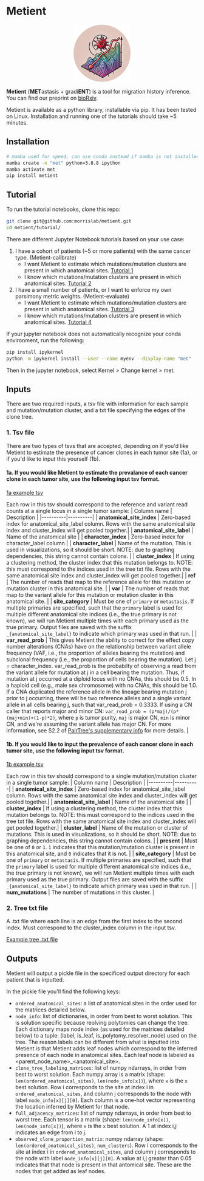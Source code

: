 # Metient
<p align="center">
<img src="metient/logo.png" width="150">
</p>

**Metient** (**MET**astasis + gradi**ENT**) is a tool for migration history inference. You can find our preprint on [bioRxiv](https://www.biorxiv.org/content/10.1101/2024.07.09.602790).

Metient is available as a python library, installable via pip. It has been tested on Linux. Installation and running one of the tutorials should take ~5 minutes.

## Installation

```bash
# mamba used for speed, can use conda instead if mamba is not installed
mamba create -n "met" python=3.8.8 ipython
mamba activate met
pip install metient
```

## Tutorial
To run the tutorial notebooks, clone this repo:
```bash
git clone git@github.com:morrislab/metient.git
cd metient/tutorial/
```

There are different Jupyter Notebook tutorials based on your use case:
1. I have a cohort of patients (~5 or more patients) with the same cancer type. (Metient-calibrate)
   - I want Metient to estimate which mutations/mutation clusters are present in which anatomical sites. [Tutorial 1](tutorial/1_metient_calibrate_infer_observed_clones_label_clone_tree_tutorial.ipynb)
   - I know which mutations/mutation clusters are present in which anatomical sites.  [Tutorial 2](tutorial/2_metient_calibrate_label_clone_tree_tutorial.ipynb)
3. I have a small number of patients, or I want to enforce my own parsimony metric weights. (Metient-evaluate)
   - I want Metient to estimate which mutations/mutation clusters are present in which anatomical sites. [Tutorial 3](tutorial/3_metient_evaluate_infer_observed_clones_label_clone_tree_tutorial.ipynb)
   - I know which mutations/mutation clusters are present in which anatomical sites. [Tutorial 4](tutorial/4_metient_evaluate_label_clone_tree_tutorial.ipynb)
  
If your jupyter notebook does not automatically recognize your conda environment, run the following:
```bash
pip install ipykernel
python -m ipykernel install --user --name myenv --display-name "met"
```
Then in the jupyter notebook, select Kernel > Change kernel > met.

## Inputs
There are two required inputs, a tsv file with information for each sample and mutation/mutation cluster, and a txt file specifying the edges of the clone tree.

### 1. **Tsv file**

There are two types of tsvs that are accepted, depending on if you'd like Metient to estimate the presence of cancer clones in each tumor site (1a), or if you'd like to input this yourself (1b). 

#### 1a. If you would like Metient to estimate the prevalance of each cancer clone in each tumor site, use the following input tsv format.

[1a example tsv](tutorial/inputs/A_SNVs.tsv)

Each row in this tsv should correspond to the reference and variant read counts at a single locus in a single tumor sample:
| Column name | Description |
|----------|----------|
| **anatomical_site_index** | Zero-based index for anatomical_site_label column. Rows with the same anatomical site index and cluster_index will get pooled together.| 
| **anatomical_site_label** | Name of the anatomical site |
| **character_index** | Zero-based index for character_label column |
| **character_label** | Name of the mutation. This is used in visualizations, so it should be short. NOTE: due to graphing dependencies, this string cannot contain colons. |
| **cluster_index** | If using a clustering method, the cluster index that this mutation belongs to. NOTE: this must correspond to the indices used in the tree txt file. Rows with the same anatomical site index and cluster_index will get pooled together.|
| **ref** | The number of reads that map to the reference allele for this mutation or mutation cluster in this anatomical site. |
| **var** | The number of reads that map to the variant allele for this mutation or mutation cluster in this anatomical site. |
| **site_category** | Must be one of `primary` or `metastasis`. If multiple primaries are specified, such that the `primary` label is used for multiple different anatomical site indices (i.e., the true primary is not known), we will run Metient multiple times with each primary used as the true primary. Output files are saved with the suffix `_{anatomical_site_label}` to indicate which primary was used in that run. |
| **var_read_prob** | This gives Metient the ability to correct for the effect copy number alterations (CNAs) have on the relationship between variant allele frequency (VAF, i.e., the proportion of alleles bearing the mutation) and subclonal frequency (i.e., the proportion of cells bearing the mutation). Let j = character_index. var_read_prob is the probabilty of observing a read from the variant allele for mutation at j in a cell bearing the mutation. Thus, if mutation at j occurred at a diploid locus with no CNAs, this should be 0.5. In a haploid cell (e.g., male sex chromosome) with no CNAs, this should be 1.0. If a CNA duplicated the reference allele in the lineage bearing mutation j prior to j occurring, there will be two reference alleles and a single variant allele in all cells bearing j, such that var_read_prob = 0.3333. If using a CN caller that reports major and minor CN: `var_read_prob = (p*maj)/(p*(maj+min)+(1-p)*2)`, where `p` is tumor purity, `maj` is major CN, `min` is minor CN, and we're assuming the variant allele has major CN. For more information, see S2.2 of [PairTree's supplementary info](https://aacr.silverchair-cdn.com/aacr/content_public/journal/bloodcancerdiscov/3/3/10.1158_2643-3230.bcd-21-0092/9/bcd-21-0092_supplementary_information_suppsm_sf1-sf21.pdf?Expires=1709221974&Signature=dJH6~Dg-6gEb-S88i0wDGW28QZn16keQj34Vo2tAvJL2cUJrQo48afpHPp-a2zAwQa~ET6SDgw3hb3ITacB06GDUc3GYCdCgYtfPMjFGwygFj-Q9xf-c44VAvwiyliwsBXK1shZmURlFMwSjzkwRwasuWu50sMNmeJSoVyX3nQ-rRBlK93aDR5s9c0l-p4aGvTi6QmfKJPsxXaHB4Lz5yXSl3Xd~JPK-Y~ltC14epDRb~MiSPWUFCAiYetUXcQ7J7vd6b4XQKT9PnYkjQtUq55tLSoUkOGe5JkJ32NXCeoT~l-XD97pCeDYVDOYzAuOkAG0tDYrPebEh2TGTA3fnbA__&Key-Pair-Id=APKAIE5G5CRDK6RD3PGA) for more details. |


#### 1b. If you would like to input the prevalence of each cancer clone in each tumor site, use the following input tsv format.

[1b example tsv](tutorial/inputs/CRUK0003_SNVs.tsv)

Each row in this tsv should correspond to a single mutation/mutation cluster in a single tumor sample:
| Column name | Description |
|----------|----------|
| **anatomical_site_index** | Zero-based index for anatomical_site_label column. Rows with the same anatomical site index and cluster_index will get pooled together.| 
| **anatomical_site_label** | Name of the anatomical site |
| **cluster_index** | If using a clustering method, the cluster index that this mutation belongs to. NOTE: this must correspond to the indices used in the tree txt file. Rows with the same anatomical site index and cluster_index will get pooled together.|
| **cluster_label** | Name of the mutation or cluster of mutations. This is used in visualizations, so it should be short. NOTE: due to graphing dependencies, this string cannot contain colons. |
| **present** | Must be one of `0` or `1`. `1` indicates that this mutation/mutation cluster is present in this anatomical site, and `0` indicates that it is not. |
| **site_category** | Must be one of `primary` or `metastasis`. If multiple primaries are specified, such that the `primary` label is used for multiple different anatomical site indices (i.e., the true primary is not known), we will run Metient multiple times with each primary used as the true primary. Output files are saved with the suffix `_{anatomical_site_label}` to indicate which primary was used in that run. |
| **num_mutations** | The number of mutations in this cluster. |


### 2. **Tree txt file**
A .txt file where each line is an edge from the first index to the second index. Must correspond to the cluster_index column in the input tsv. 

[Example tree .txt file](tutorial/inputs/A_tree.txt)

## Outputs

Metient will output a pickle file in the specificed output directory for each patient that is inputted. 

In the pickle file you'll find the following keys:
* `ordered_anatomical_sites`: a list of anatomical sites in the order used for the matrices detailed below.
* `node_info`: list of dictionaries, in order from best to worst solution. This is solution specific because reolving polytomies can change the tree. Each dictionary maps node index (as used for the matrices detailed below) to a tuple: (label, is_leaf, is_polytomy_resolver_node) used on the tree. The reason labels can be different from what is inputted into Metient is that Metient adds leaf nodes which correspond to the inferred presence of each node in anatomical sites. Each leaf node is labeled as <parent_node_name>_<anatomical_site>.
* `clone_tree_labeling_matrices`: list of numpy ndarrays, in order from best to worst solution. Each numpy array is a matrix (shape: `len(ordered_anatomical_sites)`, `len(node_info[x])`), where `x` is the `x` best solution. Row i corresponds to the site at index i in `ordered_anatomical_sites`, and column j corresponds to the node with label `node_info[x][j][0]`. Each column is a one-hot vector representing the location inferred by Metient for that node.
* `full_adjacency_matrices`: list of numpy ndarrays, in order from best to worst tree. Each tensor is a matrix (shape: `len(node_info[x])`, `len(node_info[x])`), where `x` is the `x` best solution. A 1 at index i,j indicates an edge from i to j.
* `observed_clone_proportion_matrix`: numpy ndarray (shape: `len(ordered_anatomical_sites)`, `num_clusters`). Row i corresponds to the site at index i in `ordered_anatomical_sites`, and column j corresponds to the node with label `node_info[x][j][0]`. A value at i,j greater than 0.05 indicates that that node is present in that antomical site. These are the nodes that get added as leaf nodes.
